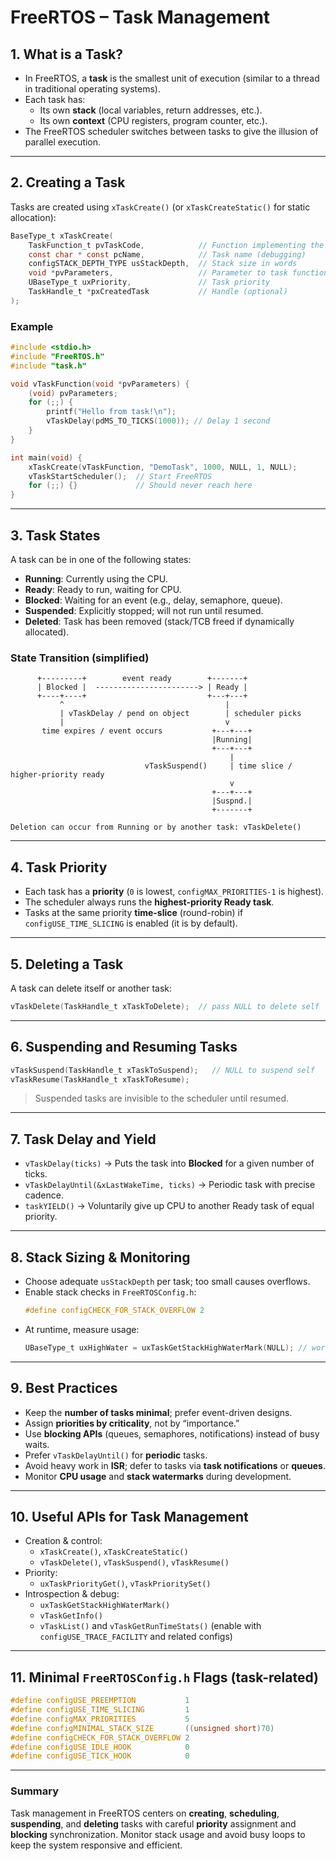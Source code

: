 # FreeRTOS – Task Management

## 1. What is a Task?
- In FreeRTOS, a **task** is the smallest unit of execution (similar to a thread in traditional operating systems).
- Each task has:
  - Its own **stack** (local variables, return addresses, etc.).
  - Its own **context** (CPU registers, program counter, etc.).
- The FreeRTOS scheduler switches between tasks to give the illusion of parallel execution.

---

## 2. Creating a Task
Tasks are created using `xTaskCreate()` (or `xTaskCreateStatic()` for static allocation):

```c
BaseType_t xTaskCreate(
    TaskFunction_t pvTaskCode,            // Function implementing the task
    const char * const pcName,            // Task name (debugging)
    configSTACK_DEPTH_TYPE usStackDepth,  // Stack size in words
    void *pvParameters,                   // Parameter to task function
    UBaseType_t uxPriority,               // Task priority
    TaskHandle_t *pxCreatedTask           // Handle (optional)
);
```

### Example
```c
#include <stdio.h>
#include "FreeRTOS.h"
#include "task.h"

void vTaskFunction(void *pvParameters) {
    (void) pvParameters;
    for (;;) {
        printf("Hello from task!\n");
        vTaskDelay(pdMS_TO_TICKS(1000)); // Delay 1 second
    }
}

int main(void) {
    xTaskCreate(vTaskFunction, "DemoTask", 1000, NULL, 1, NULL);
    vTaskStartScheduler();  // Start FreeRTOS
    for (;;) {}             // Should never reach here
}
```

---

## 3. Task States
A task can be in one of the following states:

- **Running**: Currently using the CPU.
- **Ready**: Ready to run, waiting for CPU.
- **Blocked**: Waiting for an event (e.g., delay, semaphore, queue).
- **Suspended**: Explicitly stopped; will not run until resumed.
- **Deleted**: Task has been removed (stack/TCB freed if dynamically allocated).

### State Transition (simplified)
```
      +---------+        event ready        +-------+
      | Blocked |  -----------------------> | Ready |
      +----+----+                           +---+---+
           ^                                    |
           | vTaskDelay / pend on object        | scheduler picks
           |                                    v
       time expires / event occurs           +---+---+
                                             |Running|
                                             +---+---+
                                                 |
                              vTaskSuspend()     | time slice / higher-priority ready
                                                 v
                                             +---+---+
                                             |Suspnd.|
                                             +-------+

Deletion can occur from Running or by another task: vTaskDelete()
```

---

## 4. Task Priority
- Each task has a **priority** (`0` is lowest, `configMAX_PRIORITIES-1` is highest).
- The scheduler always runs the **highest-priority Ready task**.
- Tasks at the same priority **time-slice** (round-robin) if `configUSE_TIME_SLICING` is enabled (it is by default).

---

## 5. Deleting a Task
A task can delete itself or another task:

```c
vTaskDelete(TaskHandle_t xTaskToDelete);  // pass NULL to delete self
```

---

## 6. Suspending and Resuming Tasks
```c
vTaskSuspend(TaskHandle_t xTaskToSuspend);   // NULL to suspend self
vTaskResume(TaskHandle_t xTaskToResume);
```

> Suspended tasks are invisible to the scheduler until resumed.

---

## 7. Task Delay and Yield
- `vTaskDelay(ticks)` → Puts the task into **Blocked** for a given number of ticks.
- `vTaskDelayUntil(&xLastWakeTime, ticks)` → Periodic task with precise cadence.
- `taskYIELD()` → Voluntarily give up CPU to another Ready task of equal priority.

---

## 8. Stack Sizing & Monitoring
- Choose adequate `usStackDepth` per task; too small causes overflows.
- Enable stack checks in `FreeRTOSConfig.h`:
  ```c
  #define configCHECK_FOR_STACK_OVERFLOW 2
  ```
- At runtime, measure usage:
  ```c
  UBaseType_t uxHighWater = uxTaskGetStackHighWaterMark(NULL); // words remaining
  ```

---

## 9. Best Practices
- Keep the **number of tasks minimal**; prefer event-driven designs.
- Assign **priorities by criticality**, not by “importance.”
- Use **blocking APIs** (queues, semaphores, notifications) instead of busy waits.
- Prefer `vTaskDelayUntil()` for **periodic** tasks.
- Avoid heavy work in **ISR**; defer to tasks via **task notifications** or **queues**.
- Monitor **CPU usage** and **stack watermarks** during development.

---

## 10. Useful APIs for Task Management
- Creation & control:
  - `xTaskCreate()`, `xTaskCreateStatic()`
  - `vTaskDelete()`, `vTaskSuspend()`, `vTaskResume()`
- Priority:
  - `uxTaskPriorityGet()`, `vTaskPrioritySet()`
- Introspection & debug:
  - `uxTaskGetStackHighWaterMark()`
  - `vTaskGetInfo()`
  - `vTaskList()` and `vTaskGetRunTimeStats()` (enable with `configUSE_TRACE_FACILITY` and related configs)

---

## 11. Minimal `FreeRTOSConfig.h` Flags (task-related)
```c
#define configUSE_PREEMPTION           1
#define configUSE_TIME_SLICING         1
#define configMAX_PRIORITIES           5
#define configMINIMAL_STACK_SIZE       ((unsigned short)70)
#define configCHECK_FOR_STACK_OVERFLOW 2
#define configUSE_IDLE_HOOK            0
#define configUSE_TICK_HOOK            0
```

---

### Summary
Task management in FreeRTOS centers on **creating**, **scheduling**, **suspending**, and **deleting** tasks with careful **priority** assignment and **blocking** synchronization. Monitor stack usage and avoid busy loops to keep the system responsive and efficient.
